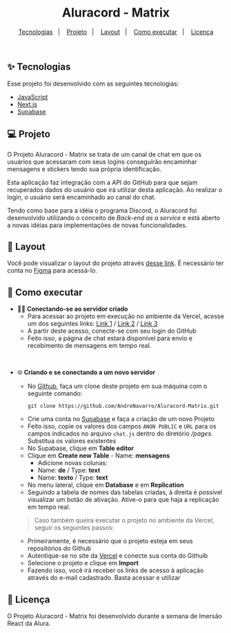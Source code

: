<h1 align="center">
    Aluracord - Matrix
</h1>

<p align="center">
  <a href="#-tecnologias">Tecnologias</a>&nbsp;&nbsp;&nbsp;|&nbsp;&nbsp;&nbsp;
  <a href="#-projeto">Projeto</a>&nbsp;&nbsp;&nbsp;|&nbsp;&nbsp;&nbsp;
  <a href="#-layout">Layout</a>&nbsp;&nbsp;&nbsp;|&nbsp;&nbsp;&nbsp;
  <a href="#-como-executar">Como executar</a>&nbsp;&nbsp;&nbsp;|&nbsp;&nbsp;&nbsp;
  <a href="#-licença">Licença</a>
</p>

<br>

## ✨ Tecnologias

Esse projeto foi desenvolvido com as seguintes tecnologias:

- [JavaScript](https://www.javascript.com/)
- [Next.js](https://nextjs.org/)
- [Supabase](https://supabase.com/)

## 💻 Projeto

O Projeto Aluracord - Matrix se trata de um canal de chat em que os usuários que acessaram com seus logins conseguirão encaminhar mensagens e stickers tendo sua própria identificação.

Esta aplicação faz integração com a API do GitHub para que sejam recuperados dados do usuário que irá utilizar desta aplicação. Ao realizar o login, o usuário será encaminhado ao canal do chat.

Tendo como base para a idéia o programa Discord, o Aluracord foi desenvolvido utilizando o conceito de _Back-end as a service_ e está aberto a novas idéias para implementações de novas funcionalidades.

## 🔖 Layout

Você pode visualizar o layout do projeto através [desse link](https://www.figma.com/file/NLG1O4IA2GX9LlJpnTy49z/Imers%C3%A3o-React---Aluracord---Matrix?node-id=0%3A1). É necessário ter conta no [Figma](https://figma.com) para acessá-lo.

## 🚀 Como executar

* 🧑‍💻 **Conectando-se ao servidor criado**
    * Para acessar ao projeto em execução no ambiente da Vercel, acesse um dos seguintes links:
        [Link 1](aluracord-matrix-sable.vercel.app) / [Link 2](aluracord-matrix-git-main-andrenavarro.vercel.app) / [Link 3](aluracord-matrix-andrenavarro.vercel.app)
    * A partir deste acesso, conecte-se com seu login do GitHub
    * Feito isso, a página de chat estará disponível para envio e recebimento de mensagens em tempo real.

<br>

* 🌐 **Criando e se conectando a um novo servidor**
    * No [Github](https://github.com/AndreNavarro/Aluracord-Matrix), faça um clone deste projeto em sua máquina com o seguinte comando:
        ```
        git clone https://github.com/AndreNavarro/Aluracord-Matrix.git
        ```
    * Crie uma conta no [Supabase](https://supabase.com/) e faça a criação de um novo Projeto
    * Feito isso, copie os valores dos campos ```ANON PUBLIC``` e ```URL``` para os campos indicados no arquivo ```chat.js``` dentro do diretório */pages*. Substitua os valores existentes
    * No Supabase, clique em **Table editor**
    * Clique em **Create new Table** - Name: **mensagens**
        * Adicione novas colunas:
        * Name: **de** / Type: **text**
        * Name: **texto** / Type: **text**
    * No menu lateral, clique em **Database** e em **Replication**
    * Seguindo a tabela de nomes das tabelas criadas, à direita é possível visualizar um botão de ativação. Ative-o para que haja a replicação em tempo real.
    
    > Caso também queira executar o projeto no ambiente da Vercel, seguir os seguintes passos:

    * Primeiramente, é necessário que o projeto esteja em seus repositórios do Github
    * Autentique-se no site da [Vercel](https://vercel.com/) e conecte sua conta do Githuib
    * Selecione o projeto e clique em **Import**
    * Fazendo isso, você irá receber os links de acesso à aplicação através do e-mail cadastrado. Basta acessar e utilizar

## 📝 Licença

O Projeto Aluracord - Matrix foi desenvolvido durante a semana de Imersão React da Alura.